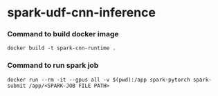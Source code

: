 # spark-udf-cnn-inference 

### Command to build docker image
```docker build -t spark-cnn-runtime .```


### Command to run spark job
```docker run --rm -it --gpus all -v $(pwd):/app spark-pytorch spark-submit /app/<SPARK-JOB FILE PATH>```